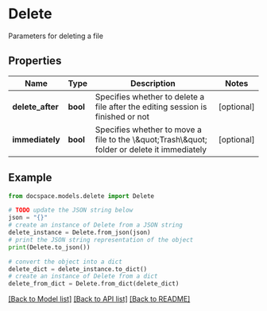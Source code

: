 # Delete

Parameters for deleting a file

## Properties

Name | Type | Description | Notes
------------ | ------------- | ------------- | -------------
**delete_after** | **bool** | Specifies whether to delete a file after the editing session is finished or not | [optional] 
**immediately** | **bool** | Specifies whether to move a file to the \\\&quot;Trash\\\&quot; folder or delete it immediately | [optional] 

## Example

```python
from docspace.models.delete import Delete

# TODO update the JSON string below
json = "{}"
# create an instance of Delete from a JSON string
delete_instance = Delete.from_json(json)
# print the JSON string representation of the object
print(Delete.to_json())

# convert the object into a dict
delete_dict = delete_instance.to_dict()
# create an instance of Delete from a dict
delete_from_dict = Delete.from_dict(delete_dict)
```
[[Back to Model list]](../README.md#documentation-for-models) [[Back to API list]](../README.md#documentation-for-api-endpoints) [[Back to README]](../README.md)


